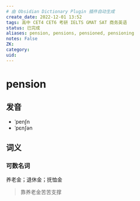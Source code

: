 ```yaml
---
# 由 Obsidian Dictionary Plugin 插件自动生成
create_date: 2022-12-01 13:52
tags: 高中 CET4 CET6 考研 IELTS GMAT SAT 商务英语
status: 已完成 
aliases: pension, pensions, pensioned, pensioning
notes: False
ZK: 
category: 
uid: 
---
```


# pension

## 发音

- ˈpenʃn
- ˈpɛnʃən

## 词义

### 可数名词

养老金；退休金；抚恤金

> 靠养老金苦苦支撑



